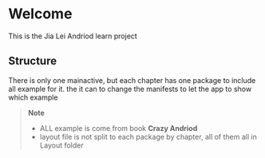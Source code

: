 Welcome
========================

This is the Jia Lei Andriod learn project

Structure
------------------------
There is only one mainactive, but each chapter has one package to include all example for it.
the it can to change the manifests to let the app to show which example

>**Note**
> - ALL example is come from book **Crazy Andriod**
> - layout file is not split to each package by chapter, all of them all in Layout folder

